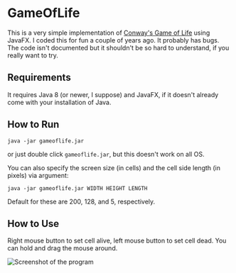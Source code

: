 # GameOfLife

This is a very simple implementation of [Conway's Game of Life](https://en.wikipedia.org/wiki/Conway%27s_Game_of_Life) using JavaFX.
I coded this for fun a couple of years ago. It probably has bugs. The code isn't documented but it shouldn't be so hard to understand, if you
really want to try.

## Requirements
It requires Java 8 (or newer, I suppose) and JavaFX, if it doesn't already come with your installation of Java.

## How to Run

```java -jar gameoflife.jar```

or just double click `gameoflife.jar`, but this doesn't work on all OS.

You can also specify the screen size (in cells) and the cell side length (in pixels) via argument:

``` java -jar gameoflife.jar WIDTH HEIGHT LENGTH ```

Default for these are 200, 128, and 5, respectively.

## How to Use

Right mouse button to set cell alive, left mouse button to set cell dead. You can hold and drag the mouse around.


![Screenshot of the program](screenshot.png?raw=true "Screenshot")
